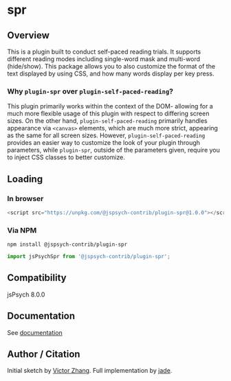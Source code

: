 # spr

## Overview

This is a plugin built to conduct self-paced reading trials. It supports different reading modes including single-word mask and multi-word (hide/show). This package allows you to also customize the format of the text displayed by using CSS, and how many words display per key press.

### Why `plugin-spr` over `plugin-self-paced-reading`?
This plugin primarily works within the context of the DOM- allowing for a much more flexible usage of this plugin with respect to differing screen sizes. On the other hand, `plugin-self-paced-reading` primarily handles appearance via `<canvas>` elements, which are much more strict, appearing as the same for all screen sizes. However, `plugin-self-paced-reading` provides an easier way to customize the look of your plugin through parameters, while `plugin-spr`, outside of the parameters given, require you to inject CSS classes to better customize.

## Loading

### In browser

```js
<script src="https://unpkg.com/@jspsych-contrib/plugin-spr@1.0.0"></script>
```

### Via NPM

```
npm install @jspsych-contrib/plugin-spr
```

```js
import jsPsychSpr from '@jspsych-contrib/plugin-spr';
```

## Compatibility

jsPsych 8.0.0

## Documentation

See [documentation](https://github.com/jspsych/jspsych-contrib/blob/main/packages/plugin-spr/docs/jspsych-spr.md)

## Author / Citation

Initial sketch by [Victor Zhang](https://github.com/vzhang03). Full implementation by [jade](https://github.com/jadeddelta).
